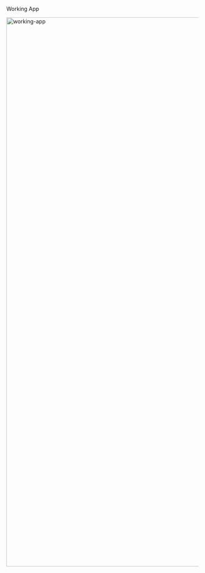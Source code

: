 
Working App


<img width="1440" alt="working-app" src="https://user-images.githubusercontent.com/116156151/206691902-5acfb4e7-8ddc-487f-8ad2-d3b6174c767a.png">
